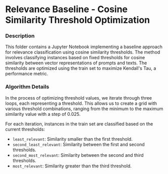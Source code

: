 # Relevance Baseline - Cosine Similarity Threshold Optimization

### Description
This folder contains a Jupyter Notebook implementing a baseline approach for relevance classification using cosine similarity thresholds. The method involves classifying instances based on fixed thresholds for cosine similarity between vector representations of prompts and texts. The thresholds are optimized using the train set to maximize Kendall's Tau, a performance metric.

### Algorithm Details
In the process of optimizing threshold values, we iterate through three loops, each representing a threshold. This allows us to create a grid with various threshold combinations, ranging from the minimum to the maximum similarity value with a step of 0.025.

For each iteration, instances in the train set are classified based on the current thresholds:
- `least_relevant`: Similarity smaller than the first threshold.
- `second_least_relevant`: Similarity between the first and second thresholds.
- `second_most_relevant`: Similarity between the second and third thresholds.
- `most_relevant`: Similarity greater than the third threshold.

